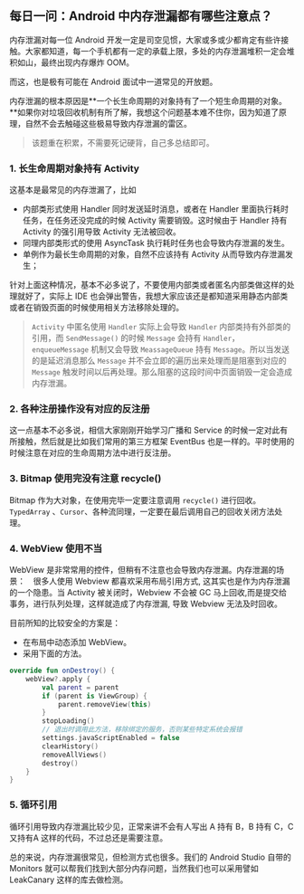 ## 每日一问：Android 中内存泄漏都有哪些注意点？

内存泄漏对每一位 Android 开发一定是司空见惯，大家或多或少都肯定有些许接触。大家都知道，每一个手机都有一定的承载上限，多处的内存泄漏堆积一定会堆积如山，最终出现内存爆炸 OOM。

而这，也是极有可能在 Android 面试中一道常见的开放题。

内存泄漏的根本原因是**一个长生命周期的对象持有了一个短生命周期的对象。**如果你对垃圾回收机制有所了解，我想这个问题基本难不住你，因为知道了原理，自然不会去触碰这些极易导致内存泄漏的雷区。

> 该题重在积累，不需要死记硬背，自己多总结即可。

### 1. 长生命周期对象持有 Activity

这基本是最常见的内存泄漏了，比如

- 内部类形式使用 Handler 同时发送延时消息，或者在 Handler 里面执行耗时任务，在任务还没完成的时候 Activity 需要销毁。这时候由于 Handler 持有 Activity 的强引用导致 Activity 无法被回收。
- 同理内部类形式的使用 AsyncTask 执行耗时任务也会导致内存泄漏的发生。
- 单例作为最长生命周期的对象，自然不应该持有 Activity 从而导致内存泄漏发生；

针对上面这种情况，基本不必多说了，不要使用内部类或者匿名内部类做这样的处理就好了，实际上 IDE 也会弹出警告，我想大家应该还是都知道采用静态内部类或者在销毁页面的时候使用相关方法移除处理的。

> `Activity` 中匿名使用 `Handler`  实际上会导致 `Handler` 内部类持有外部类的引用，而 `SendMessage()` 的时候 `Message` 会持有 `Handler`，`enqueueMessage` 机制又会导致 `MeassageQueue` 持有 `Message`。所以当发送的是延迟消息那么 `Message` 并不会立即的遍历出来处理而是阻塞到对应的 `Message` 触发时间以后再处理。那么阻塞的这段时间中页面销毁一定会造成内存泄漏。

### 2. 各种注册操作没有对应的反注册

这一点基本不必多说，相信大家刚刚开始学习广播和 Service 的时候一定对此有所接触，然后就是比如我们常用的第三方框架 EventBus 也是一样的。平时使用的时候注意在对应的生命周期方法中进行反注册。

### 3. Bitmap 使用完没有注意 recycle()

Bitmap 作为大对象，在使用完毕一定要注意调用 `recycle()` 进行回收。`TypedArray` 、`Cursor`、各种流同理，一定要在最后调用自己的回收关闭方法处理。

### 4. WebView 使用不当

WebView 是非常常用的控件，但稍有不注意也会导致内存泄漏。内存泄漏的场景：　很多人使用 Webview 都喜欢采用布局引用方式, 这其实也是作为内存泄漏的一个隐患。当 Activity 被关闭时，Webview 不会被 GC 马上回收,而是提交给事务，进行队列处理，这样就造成了内存泄漏, 导致 Webview 无法及时回收。

目前所知的比较安全的方案是：

- 在布局中动态添加 WebView。
- 采用下面的方法。

```kotlin
override fun onDestroy() {
    webView?.apply {
        val parent = parent
        if (parent is ViewGroup) {
            parent.removeView(this)
        }
        stopLoading()
        // 退出时调用此方法，移除绑定的服务，否则某些特定系统会报错
        settings.javaScriptEnabled = false
        clearHistory()
        removeAllViews()
        destroy()
    }
}
```

### 5. 循环引用

循环引用导致内存泄漏比较少见，正常来讲不会有人写出 A 持有 B，B 持有 C，C 又持有A 这样的代码，不过总还是需要注意。

总的来说，内存泄漏很常见，但检测方式也很多。我们的 Android Studio 自带的 Monitors 就可以帮我们找到大部分内存问题，当然我们也可以采用譬如 LeakCanary 这样的库去做检测。

